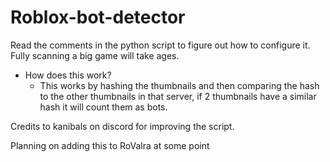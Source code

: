 # Roblox-bot-detector
Read the comments in the python script to figure out how to configure it.\
Fully scanning a big game will take ages.

- How does this work?
  - This works by hashing the thumbnails and then comparing the hash to the other thumbnails in that server, if 2 thumbnails have a similar hash it will count them as bots.

Credits to kanibals on discord for improving the script.

Planning on adding this to RoValra at some point
